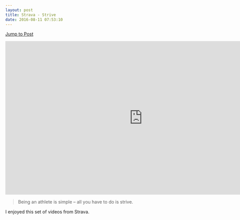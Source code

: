 ```yaml
---
layout: post
title: Strava - Strive
date: 2016-08-11 07:53:10
---
```

[Jump to Post](http://blog.strava.com/strive/?utm_source=strava&utm_medium=mktgemail&utm_campaign=2016_08_10_Strive_8_Final)

<div class="video-container">
<iframe width="853" height="480" src="https://www.youtube.com/embed/Afi2A7m4fWU" frameborder="0" allowfullscreen></iframe>
</div>

>Being an athlete is simple – all you have to do is strive.

I enjoyed this set of videos from Strava. 

